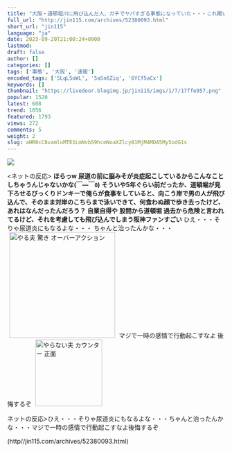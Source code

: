 ```yaml
---
title: "大阪・道頓堀川に飛び込んだ人、ガチでヤバすぎる事態になっていた・・・これ聞いても飛び込む？？ "
full_url: "http://jin115.com/archives/52380093.html"
short_url: "jin115"
language: "ja"
date: 2023-09-20T21:00:24+0900
lastmod: 
draft: false
author: []
categories: []
tags: ['事態', '大阪', '速報']
encoded_tags: ['5LqL5oWL', '5aSn6Ziq', '6YCf5aCx']
keywords: []
thumbnail: "https://livedoor.blogimg.jp/jin115/imgs/1/7/17ffe957.png"
popular: 1520
latest: 608
trend: 1056
featured: 1793
views: 272
comments: 5
weight: 2
slug: aHR0cC8vamluMTE1LmNvbS9hcmNoaXZlcy81MjM4MDA5My5odG1s
---
```


![](https://livedoor.blogimg.jp/jin115/imgs/1/7/17ffe957.png)

<div><a name='more'></a> <ネットの反応> <b>ほらっw</b> <b>尿道の前に脳みそが炎症起こしているからこんなことしちゃうんじゃないかな(￣―￣٥)</b> <b>そういや5年ぐらい前だったか、道頓堀が見下ろせるびっくりドンキーで俺らが食事をしていると、向こう岸で男の人が飛び込んで、そのまま対岸のこちらまで泳いできて、何食わぬ顔で歩き去ったけど、あれはなんだったんだろう？</b> <b>自業自得や</b> <b> 股間から道頓堀</b> <b>過去から危険と言われてるけど、それを考慮しても飛び込んでしまう阪神ファンすごい</b> ひえ・・・そりゃ尿道炎にもなるよな・・・ ちゃんと治ったんかな・・・ <img src='https//livedoor.blogimg.jp/jin115/imgs/3/b/3be7d8ee.gif' alt='やる夫 驚き オーバーアクション' width='244' border='0' hspace='5' class='pict'> マジで一時の感情で行動起こすなよ 後悔するぞ <img src='https//livedoor.blogimg.jp/jin115/imgs/1/8/18f2180e.gif' alt='やらない夫 カウンター 正面' width='154' border='0' hspace='5' class='pict'> <p>ネットの反応>ひえ・・・そりゃ尿道炎にもなるよな・・・ちゃんと治ったんかな・・・マジで一時の感情で行動起こすなよ後悔するぞ</p></div>

(http//jin115.com/archives/52380093.html)
